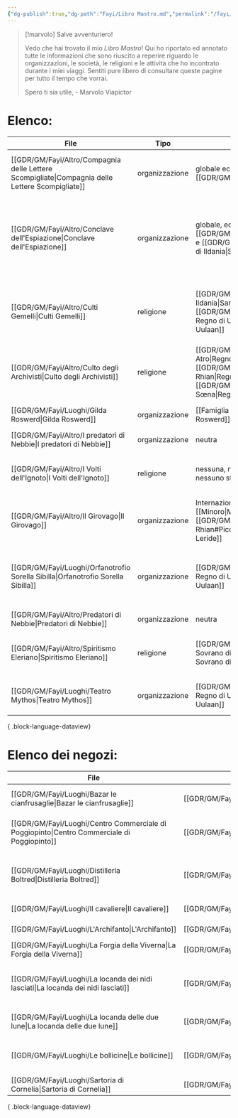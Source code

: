 ```yaml
---
{"dg-publish":true,"dg-path":"Fayi/Libro Mastro.md","permalink":"/fayi/libro-mastro/"}
---
```



>[!marvolo]
> Salve avventuriero! 
> 
> Vedo che hai trovato il mio *Libro Mastro*! Qui ho riportato ed annotato tutte le informazioni che sono riuscito a reperire riguardo le organizzazioni, le società, le religioni e le attività che ho incontrato durante i miei viaggi. 
> Sentiti pure libero di consultare queste pagine per tutto il tempo che vorrai. 
>
>Spero ti sia utile,
\- Marvolo Viapictor



# Elenco:

| File                                                                                                | Tipo           | Fazione                                                                                   | Descrizione                                                                                                                                                                                       |
| --------------------------------------------------------------------------------------------------- | -------------- | ----------------------------------------------------------------------------------------- | ------------------------------------------------------------------------------------------------------------------------------------------------------------------------------------------------- |
| [[GDR/GM/Fayi/Altro/Compagnia delle Lettere Scompigliate\|Compagnia delle Lettere Scompigliate]] | organizzazione | globale eccetto [[GDR/GM/Fayi/Luoghi/Exilia\|Exilia]]                                                                | Un servizio postale che mette in comunicazione ogni parte del pianeta e consente lo scambio di lettere e pacchi                                                                                   |
| [[GDR/GM/Fayi/Altro/Conclave dell'Espiazione\|Conclave dell'Espiazione]]                         | organizzazione | globale, eccetto [[GDR/GM/Fayi/Luoghi/Exilia\|Exilia]] e [[GDR/GM/Fayi/Luoghi/Santuario di Ildania\|Santuario di Ildania]]                                    | L'organo che controlla l'interno mondo magico. Presso di loro i giovani maghi vengono istruiti e successivamente assegnati ai potenti in modo che possano usare le loro abilità per fare del bene |
| [[GDR/GM/Fayi/Altro/Culti Gemelli\|Culti Gemelli]]                                               | religione      | [[GDR/GM/Fayi/Luoghi/Santuario di Ildania\|Santuario di Ildania]], [[GDR/GM/Fayi/Luoghi/Sacro Regno di Uulaan\|Sacro regno di Uulaan]]                                       | I due Culti Gemelli sono quello di Ildania e quello di Uulaan, rispettivamente della protezione e della cura e dell'attacco e del ferimento                                                       |
| [[GDR/GM/Fayi/Altro/Culto degli Archivisti\|Culto degli Archivisti]]                             | religione      | [[GDR/GM/Fayi/Luoghi/Regno di Atro\|Regno di Atro]], parte del [[GDR/GM/Fayi/Luoghi/Regno di Rhian\|Regno di Rhian]] e parte del [[GDR/GM/Fayi/Luoghi/Regno di Sœna\|Regno di Sœna]]             | Un culto di pochi che si incentra sulla conservazione del sapere                                                                                                                                  |
| [[GDR/GM/Fayi/Luoghi/Gilda Roswerd\|Gilda Roswerd]]                                              | organizzazione | [[Famiglia Roswerd\|Famiglia Roswerd]]                                                    | Una gilda che mette in comunicazione la comunità                                                                                                                                                  |
| [[GDR/GM/Fayi/Altro/I predatori di Nebbie\|I predatori di Nebbie]]                               | organizzazione | neutra                                                                                    | Un gruppo di mercenari e cacciatori di tesori                                                                                                                                                     |
| [[GDR/GM/Fayi/Altro/I Volti dell'Ignoto\|I Volti dell'Ignoto]]                                   | religione      | nessuna, non appertengono a nessuno stato                                                 | Una setta segreta di cultisti che usano i poteri donati loro dal loro dio per dar voce a coloro che sono costretti al silenzio                                                                    |
| [[GDR/GM/Fayi/Altro/Il Girovago\|Il Girovago]]                                                   | organizzazione | Internazionale, sede a [[Minoro\|Minoro]] nella [[GDR/GM/Fayi/Luoghi/Regno di Rhian#Piccola Leride\|Piccola Leride]] | Una testata giornalistica che si occupa principalmente di divulgazione scientifica                                                                                                                |
| [[GDR/GM/Fayi/Luoghi/Orfanotrofio Sorella Sibilla\|Orfanotrofio Sorella Sibilla]]                | organizzazione | [[GDR/GM/Fayi/Luoghi/Sacro Regno di Uulaan\|Sacro Regno di Uulaan]]                    | Un orfanotrofio gestito dalle sorelle del [[GDR/GM/Fayi/Altro/Culti Gemelli#Culto di Ildania \| Culto di Ildania]] che si occupa degli orfanelli della città                                                        |
| [[GDR/GM/Fayi/Altro/Predatori di Nebbie\|Predatori di Nebbie]]                                   | organizzazione | neutra                                                                                    | Una banda di cacciatori di tesori                                                                                                                                                                 |
| [[GDR/GM/Fayi/Altro/Spiritismo Eleriano\|Spiritismo Eleriano]]                                   | religione      | [[GDR/GM/Fayi/Luoghi/Principato Sovrano di Eleria\|Principato Sovrano di Eleria]]      | La religione della nazione di Eleria basata sulla venerazione di antichi spiriti che popolano le foreste                                                                                          |
| [[GDR/GM/Fayi/Luoghi/Teatro Mythos\|Teatro Mythos]]                                              | organizzazione | [[GDR/GM/Fayi/Luoghi/Sacro Regno di Uulaan\|Sacro Regno di Uulaan]]                    | Il teatro più famoso della città che ospita rappresentazioni teatrali mozzafiato                                                                                                                  |

{ .block-language-dataview}

# Elenco dei negozi:

| File                                                                                           | Locazione                                          | Descrizione                                                                                                             |
| ---------------------------------------------------------------------------------------------- | -------------------------------------------------- | ----------------------------------------------------------------------------------------------------------------------- |
| [[GDR/GM/Fayi/Luoghi/Bazar le cianfrusaglie\|Bazar le cianfrusaglie]]                       | [[GDR/GM/Fayi/Luoghi/Stelio\|Stelio]]           |  Un negozio che vende e compra oggetti bizzari di ogni genere e tipo                                                    |
| [[GDR/GM/Fayi/Luoghi/Centro Commerciale di Poggiopinto\|Centro Commerciale di Poggiopinto]] | [[GDR/GM/Fayi/Luoghi/Poggiopinto\|Poggiopinto]] | Il grande centro commerciale di Poggiopinto, chiamato anche la Merfiera. Qui si può trovare di tutto.                   |
| [[GDR/GM/Fayi/Luoghi/Distilleria Boltred\|Distilleria Boltred]]                             | [[GDR/GM/Fayi/Luoghi/Nidalia\|Nidalia]]         | La Distilleria Boltred è un centro di produzione di alcolici molto rinomato sia all'interno del Regno di Atro che oltre |
| [[GDR/GM/Fayi/Luoghi/Il cavaliere\|Il cavaliere]]                                           | [[GDR/GM/Fayi/Luoghi/Stelio\|Stelio]]           | Un negozio che vende armi e scudi                                                                                       |
| [[GDR/GM/Fayi/Luoghi/L'Archifanto\|L'Archifanto]]                                           | [[GDR/GM/Fayi/Luoghi/Nidalia\|Nidalia]]         | Negozio di pietre e reperti archeologici                                                                                |
| [[GDR/GM/Fayi/Luoghi/La Forgia della Viverna\|La Forgia della Viverna]]                     | [[GDR/GM/Fayi/Luoghi/Nidalia\|Nidalia]]         | Un negozio che vende spade, archi, scudi ed altro                                                                       |
| [[GDR/GM/Fayi/Luoghi/La locanda dei nidi lasciati\|La locanda dei nidi lasciati]]           | [[GDR/GM/Fayi/Luoghi/Nidalia\|Nidalia]]         | Una piccola ed angusta locanda nel Borgo di Nidalia, nel [[GDR/GM/Fayi/Luoghi/Regno di Atro\|Regno di Atro]]                                              |
| [[GDR/GM/Fayi/Luoghi/La locanda delle due lune\|La locanda delle due lune]]                 | [[GDR/GM/Fayi/Luoghi/Stelio\|Stelio]]           | Una piccola e contenuta locanda nel piccolo Borgo di Stelio                                                             |
| [[GDR/GM/Fayi/Luoghi/Le bollicine\|Le bollicine]]                                           | [[GDR/GM/Fayi/Luoghi/Stelio\|Stelio]]           | Una piccola bottega che vende prodotti alchemici artigianali che vanno dalle pozioni alle medicine                      |
| [[GDR/GM/Fayi/Luoghi/Sartoria di Cornelia\|Sartoria di Cornelia]]                           | [[GDR/GM/Fayi/Luoghi/Nidalia\|Nidalia]]         | Un negozio che confeziona vesititi ed armature                                                                          |

{ .block-language-dataview}
